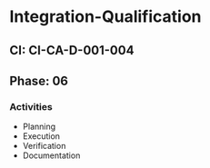 # Integration-Qualification

## CI: CI-CA-D-001-004
## Phase: 06

### Activities
- Planning
- Execution
- Verification
- Documentation
